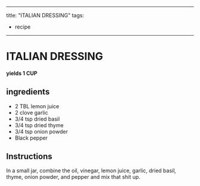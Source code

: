 
---
title: "ITALIAN DRESSING"
tags:
  - recipe
---
# ITALIAN DRESSING



#### yields  1 CUP


## ingredients
* 2 TBL lemon juice 
* 2 clove garlic 
* 3/4 tsp dried basil 
* 3/4 tsp dried thyme 
* 3/4 tsp onion powder 
* Black pepper 



## Instructions
In a small jar, combine the oil, vinegar, lemon juice, garlic, dried basil, thyme, onion powder, and pepper and mix that shit up.






